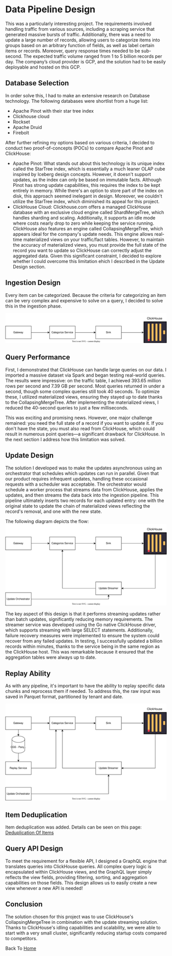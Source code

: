 # Data Pipeline Design
This was a particularly interesting project. The requirements involved handling traffic from various sources, including a scraping service that generated massive bursts of traffic. Additionally, there was a need to update a large number of records, allowing users to categorize items into groups based on an arbitrary function of fields, as well as label certain items or records. Moreover, query response times needed to be sub-second. The expected traffic volume ranged from 1 to 5 billion records per day. The company’s cloud provider is GCP, and the solution had to be easily deployable and hosted on this GCP.

## Database Selection
In order solve this, I had to make an extensive research on Database technology. 
The following databases were shortlist from a huge list:
- Apache Pinot with their star tree index
- Clickhouse cloud
- Rockset
- Apache Druid
- Firebolt

After further refining my options based on various criteria, I decided to conduct two proof-of-concepts (POCs) to compare Apache Pinot and ClickHouse:

- Apache Pinot: What stands out about this technology is its unique index called the StarTree index, which is essentially a much leaner OLAP cube inspired by Iceberg design concepts. However, it doesn't support updates, as the index can only be based on immutable facts. Although Pinot has strong update capabilities, this requires the index to be kept entirely in memory. While there's an option to store part of the index on disk, this approach seemed inelegant in design. Moreover, we couldn't utilize the StarTree index, which diminished its appeal for this project.
- ClickHouse Cloud: Clickhouse.com offers a managed ClickHouse database with an exclusive cloud engine called ShardMergeTree, which handles sharding and scaling. Additionally, it supports an idle mode where costs nearly drop to zero while keeping the service running. ClickHouse also features an engine called CollapsingMergeTree, which appears ideal for the company's update needs. This engine allows real-time materialized views on your traffic/fact tables. However, to maintain the accuracy of materialized views, you must provide the full state of the record you want to update so ClickHouse can correctly adjust the aggregated data. Given this significant constraint, I decided to explore whether I could overcome this limitation ehich I described in the Update Design section.

## Ingestion Design
Every item can be categorized. Because the criteria for categorizing an item can be very complex and expensive to solve on a query, I decided to solve this in the ingestion phase.

![My SVG Image](/evinced/platform_ingestion.svg)

## Query Performance

First, I demonstrated that ClickHouse can handle large queries on our data. I imported a massive dataset via Spark and began testing real-world queries. The results were impressive: on the traffic table, I achieved 393.65 million rows per second and 7.39 GB per second. Most queries returned in under a second, though some complex queries still took 40 seconds. To optimize these, I utilized materialized views, ensuring they stayed up to date thanks to the CollapsingMergeTree. After implementing the materialized views, I reduced the 40-second queries to just a few milliseconds.

This was exciting and promising news. However, one major challenge remained: you need the full state of a record if you want to update it. If you don't have the state, you must also read from ClickHouse, which could result in numerous point queries—a significant drawback for ClickHouse. In the next section I address how this limitation was solved.

## Update Design

The solution I developed was to make the updates asynchronous using an orchestrator that schedules which updates can run in parallel. Given that our product requires infrequent updates, handling these occasional requests with a scheduler was acceptable. The orchestrator would schedule a worker process that streams data from ClickHouse, applies the updates, and then streams the data back into the ingestion pipeline. This pipeline ultimately inserts two records for each updated entry: one with the original state to update the chain of materialized views reflecting the record's removal, and one with the new state.

The following diagram depicts the flow:
![My SVG Image](/evinced/platform_update.svg)

The key aspect of this design is that it performs streaming updates rather than batch updates, significantly reducing memory requirements. The streamer service was developed using the Go native ClickHouse driver, which supports streaming with large SELECT statements. Additionally, failure recovery measures were implemented to ensure the system could recover from any failed updates. In testing, I successfully updated a billion records within minutes, thanks to the service being in the same region as the ClickHouse host. This was remarkable because it ensured that the aggregation tables were always up to date.

## Replay Ability
As with any pipeline, it's important to have the ability to replay specific data chunks and reprocess them if needed. To address this, the raw input was saved in Parquet format, partitioned by tenant and date.

![My SVG Image](/evinced/platform_replay.svg)

## Item Deduplication
Item deduplication was added. Details can be seen on this page: [Deduplication Of Items](./platform_deduplication.md)

## Query API Design
To meet the requirement for a flexible API, I designed a GraphQL engine that translates queries into ClickHouse queries. All complex query logic is encapsulated within ClickHouse views, and the GraphQL layer simply reflects the view fields, providing filtering, sorting, and aggregation capabilities on those fields. This design allows us to easily create a new view whenever a new API is needed!

## Conclusion
The solution chosen for this project was to use ClickHouse's CollapsingMergeTree in combination with the update streaming solution. Thanks to ClickHouse's idling capabilities and scalability, we were able to start with a very small cluster, significantly reducing startup costs compared to competitors.

Back To [Home](../index.md)
